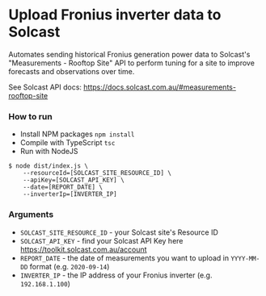 # Upload Fronius inverter data to Solcast
Automates sending historical Fronius generation power data to Solcast's "Measurements - Rooftop Site" API to perform tuning for a site to improve forecasts and observations over time.

See Solcast API docs: https://docs.solcast.com.au/#measurements-rooftop-site


### How to run
- Install NPM packages `npm install`
- Compile with TypeScript `tsc`
- Run with NodeJS

```
$ node dist/index.js \
    --resourceId=[SOLCAST_SITE_RESOURCE_ID] \
    --apiKey=[SOLCAST_API_KEY] \
    --date=[REPORT_DATE] \
    --inverterIp=[INVERTER_IP]                  
```

### Arguments
- `SOLCAST_SITE_RESOURCE_ID` - your Solcast site's Resource ID
- `SOLCAST_API_KEY` - find your Solcast API Key here https://toolkit.solcast.com.au/account
- `REPORT_DATE` - the date of measurements you want to upload in `YYYY-MM-DD` format (e.g. `2020-09-14`)
- `INVERTER_IP` - the IP address of your Fronius inverter (e.g. `192.168.1.100`)